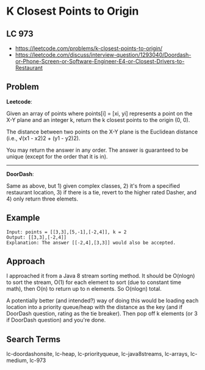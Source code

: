 # K Closest Points to Origin
## LC 973
- https://leetcode.com/problems/k-closest-points-to-origin/
- https://leetcode.com/discuss/interview-question/1293040/Doordash-or-Phone-Screen-or-Software-Engineer-E4-or-Closest-Drivers-to-Restaurant

## Problem
**Leetcode**:

Given an array of points where points[i] = [xi, yi] represents a point on the X-Y plane and an integer k, return the k closest points to the origin (0, 0).

The distance between two points on the X-Y plane is the Euclidean distance (i.e., √(x1 - x2)2 + (y1 - y2)2).

You may return the answer in any order. The answer is guaranteed to be unique (except for the order that it is in).

---
**DoorDash**:

Same as above, but 1) given complex classes, 2) it's from a specified restaurant location, 3) if there is a tie, revert to the higher rated Dasher, and 4) only return three elemets.

## Example
```
Input: points = [[3,3],[5,-1],[-2,4]], k = 2
Output: [[3,3],[-2,4]]
Explanation: The answer [[-2,4],[3,3]] would also be accepted.
```

## Approach
I approached it from a Java 8 stream sorting method. It should be O(nlogn) to sort the stream, O(1) for each element to sort (due to constant time math), then O(n) to return up to n elements. So O(nlogn) total.

A potentially better (and intended?) way of doing this would be loading each location into a priority queue/heap with the distance as the key (and if DoorDash question, rating as the tie breaker). Then pop off k elements (or 3 if DoorDash question) and you're done.

## Search Terms
lc-doordashonsite, lc-heap, lc-priorityqueue, lc-java8streams, lc-arrays, lc-medium, lc-973